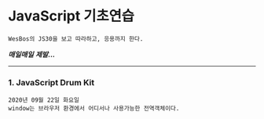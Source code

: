 # JavaScript 기초연습
    WesBos의 JS30을 보고 따라하고, 응용까지 한다. 
***매일매일***
***제발...***

* * *
### 1. JavaScript Drum Kit
    2020년 09월 22일 화요일
    window는 브라우저 환경에서 어디서나 사용가능한 전역객체이다.
    
    